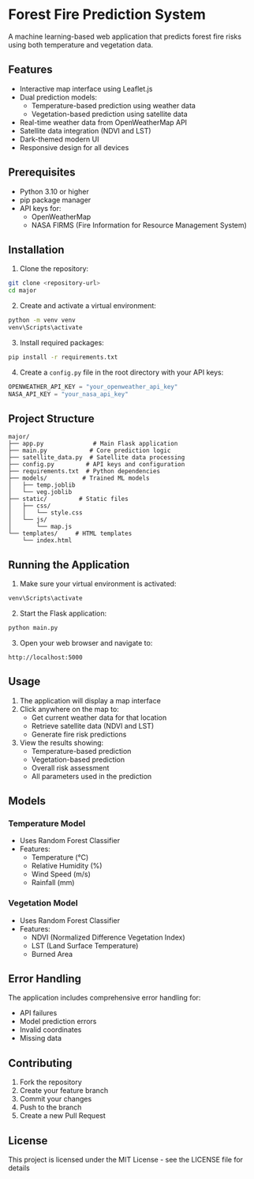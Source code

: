 # Forest Fire Prediction System

A machine learning-based web application that predicts forest fire risks using both temperature and vegetation data.

## Features

- Interactive map interface using Leaflet.js
- Dual prediction models:
  - Temperature-based prediction using weather data
  - Vegetation-based prediction using satellite data
- Real-time weather data from OpenWeatherMap API
- Satellite data integration (NDVI and LST)
- Dark-themed modern UI
- Responsive design for all devices

## Prerequisites

- Python 3.10 or higher
- pip package manager
- API keys for:
  - OpenWeatherMap
  - NASA FIRMS (Fire Information for Resource Management System)

## Installation

1. Clone the repository:
```bash
git clone <repository-url>
cd major
```

2. Create and activate a virtual environment:
```bash
python -m venv venv
venv\Scripts\activate
```

3. Install required packages:
```bash
pip install -r requirements.txt
```

4. Create a `config.py` file in the root directory with your API keys:
```python
OPENWEATHER_API_KEY = "your_openweather_api_key"
NASA_API_KEY = "your_nasa_api_key"
```

## Project Structure

```
major/
├── app.py              # Main Flask application
├── main.py            # Core prediction logic
├── satellite_data.py  # Satellite data processing
├── config.py         # API keys and configuration
├── requirements.txt  # Python dependencies
├── models/          # Trained ML models
│   ├── temp.joblib
│   └── veg.joblib
├── static/         # Static files
│   ├── css/
│   │   └── style.css
│   └── js/
│       └── map.js
└── templates/     # HTML templates
    └── index.html
```

## Running the Application

1. Make sure your virtual environment is activated:
```bash
venv\Scripts\activate
```

2. Start the Flask application:
```bash
python main.py
```

3. Open your web browser and navigate to:
```
http://localhost:5000
```

## Usage

1. The application will display a map interface
2. Click anywhere on the map to:
   - Get current weather data for that location
   - Retrieve satellite data (NDVI and LST)
   - Generate fire risk predictions
3. View the results showing:
   - Temperature-based prediction
   - Vegetation-based prediction
   - Overall risk assessment
   - All parameters used in the prediction

## Models

### Temperature Model
- Uses Random Forest Classifier
- Features:
  - Temperature (°C)
  - Relative Humidity (%)
  - Wind Speed (m/s)
  - Rainfall (mm)

### Vegetation Model
- Uses Random Forest Classifier
- Features:
  - NDVI (Normalized Difference Vegetation Index)
  - LST (Land Surface Temperature)
  - Burned Area

## Error Handling

The application includes comprehensive error handling for:
- API failures
- Model prediction errors
- Invalid coordinates
- Missing data

## Contributing

1. Fork the repository
2. Create your feature branch
3. Commit your changes
4. Push to the branch
5. Create a new Pull Request

## License

This project is licensed under the MIT License - see the LICENSE file for details
